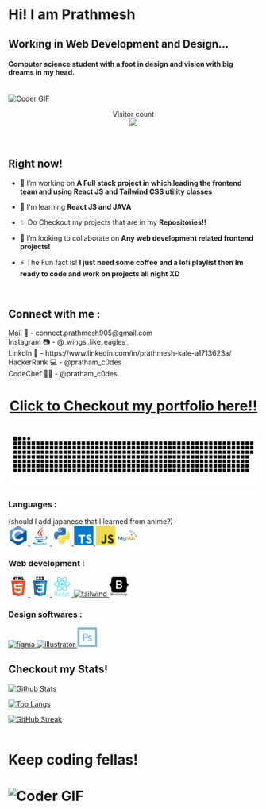 <h1 align="left">Hi! I am Prathmesh</h1>
<h2 align="left">Working in Web Development and Design... <br> 
<h4 align="left">Computer science student with a foot in design and vision with big dreams in my head.</h4>
</h2>
<br>
<img alt="Coder GIF" height=auto width=auto src="https://cdn.dribbble.com/users/730703/screenshots/6581243/avento.gif" />
<br> 
<p align="center"> 
  Visitor count<br>
  <img src="https://profile-counter.glitch.me/prathmesh-ka-github/count.svg" />
</p>
<br>
<h2 align="left">Right now!</h2>

- 🔭 I’m working on **A Full stack project in which leading the frontend team and using React JS and Tailwind CSS utility classes**

- 🌱 I'm learning **React JS and JAVA**

- ✨ Do Checkout my projects that are in my **Repositories!!**

- 👯 I’m looking to collaborate on **Any web development related frontend projects!**

- ⚡ The Fun fact is! **I just need some coffee and a lofi playlist then Im ready to code and work on projects all night XD**
<br>
<h2 align="left">Connect with me : </h2>
  Mail 📨 - connect.prathmesh905@gmail.com
  <br>Instagram 📷 - @_wings_like_eagles_
  <br>Linkdln 👔 - https://www.linkedin.com/in/prathmesh-kale-a1713623a/
  <br>HackerRank 💻 - @pratham_c0des
  <br>CodeChef 👨‍🍳 - @pratham_c0des
  <br>
  <h1 align="center"><a target="_blank" href="https://prathmesh-ka-github.github.io/pratham-c0des./">Click to Checkout my portfolio here!!</a></h1>
<p align="left">
</p>
<br>
<a href=https://github.com/prathmesh-ka-github><img src="contributions.svg"></a>
<br>
<p align="left"> 
<h3 align="left">Languages : </h3>
(should I add japanese that I learned from anime?) <br>
<a href="https://www.cprogramming.com/" target="_blank" rel="noreferrer"> <img src="https://raw.githubusercontent.com/devicons/devicon/master/icons/c/c-original.svg" alt="c" width="40" height="40"/> </a> <a href="https://www.java.com" target="_blank" rel="noreferrer"> <img src="https://raw.githubusercontent.com/devicons/devicon/master/icons/java/java-original.svg" alt="java" width="40" height="40"/> </a><a href="https://www.python.org" target="_blank" rel="noreferrer"> <img src="https://raw.githubusercontent.com/devicons/devicon/master/icons/python/python-original.svg" alt="python" width="40" height="40"/> </a><a href="https://www.typescriptlang.org/" target="_blank" rel="noreferrer"> <img src="https://raw.githubusercontent.com/devicons/devicon/master/icons/typescript/typescript-original.svg" alt="typescript" width="40" height="40"/> </a><a href="https://developer.mozilla.org/en-US/docs/Web/JavaScript" target="_blank" rel="noreferrer"> <img src="https://raw.githubusercontent.com/devicons/devicon/master/icons/javascript/javascript-original.svg" alt="javascript" width="40" height="40"/></a> <a href="https://www.mysql.com/" target="_blank" rel="noreferrer"> <img src="https://raw.githubusercontent.com/devicons/devicon/master/icons/mysql/mysql-original-wordmark.svg" alt="mysql" width="40" height="40"/> </a>

<h3 align="left">Web development : </h3>
<a href="https://www.w3.org/html/" target="_blank" rel="noreferrer"> <img src="https://raw.githubusercontent.com/devicons/devicon/master/icons/html5/html5-original-wordmark.svg" alt="html5" width="40" height="40"/> </a><a href="https://www.w3schools.com/css/" target="_blank" rel="noreferrer"> <img src="https://raw.githubusercontent.com/devicons/devicon/master/icons/css3/css3-original-wordmark.svg" alt="css3" width="40" height="40"/> </a> <a href="https://reactjs.org/" target="_blank" rel="noreferrer"> <img src="https://raw.githubusercontent.com/devicons/devicon/master/icons/react/react-original-wordmark.svg" alt="react" width="40" height="40"/> </a> <a href="https://tailwindcss.com/" target="_blank" rel="noreferrer"> <img src="https://www.vectorlogo.zone/logos/tailwindcss/tailwindcss-icon.svg" alt="tailwind" width="40" height="40"/> </a>  <a href="https://getbootstrap.com" target="_blank" rel="noreferrer"><img src="https://raw.githubusercontent.com/devicons/devicon/master/icons/bootstrap/bootstrap-plain-wordmark.svg" alt="bootstrap" width="40" height="40"/> </a> 

<h3 align="left">Design softwares : </h3>
<a href="https://www.figma.com/" target="_blank" rel="noreferrer"> <img src="https://www.vectorlogo.zone/logos/figma/figma-icon.svg" alt="figma" width="40" height="40"/> </a> <a href="https://www.adobe.com/in/products/illustrator.html" target="_blank" rel="noreferrer"> <img src="https://www.vectorlogo.zone/logos/adobe_illustrator/adobe_illustrator-icon.svg" alt="illustrator" width="40" height="40"/> </a>     <a href="https://www.photoshop.com/en" target="_blank" rel="noreferrer"> <img src="https://raw.githubusercontent.com/devicons/devicon/master/icons/photoshop/photoshop-line.svg" alt="photoshop" width="40" height="40"/> </a>  
</p>


<h2 align="left">Checkout my Stats!</h2>

[![Github Stats](https://github-readme-stats-git-masterrstaa-rickstaa.vercel.app/api/top-langs/?username=prathmesh-ka-github&hide_border=true&theme=tokyonight)](https://github.com/prathmesh-ka-github)

[![Top Langs](https://github-readme-stats.vercel.app/api/top-langs/?username=prathmesh-ka-github&hide_border=true&layout=compact&theme=tokyonight)](https://github.com/prathmesh-ka-github)

[![GitHub Streak](https://streak-stats.demolab.com?user=prathmesh-ka-github&theme=tokyonight&hide_border=true&date_format=j%20M%5B%20Y%5D)](https://github.com/prathmesh-ka-github)
<br><br>
<h1>Keep coding fellas!<h1/>

<img alt="Coder GIF" height=auto width=auto src="https://media.tenor.com/y2JXkY1pXkwAAAAd/cat-computer.gif" />
